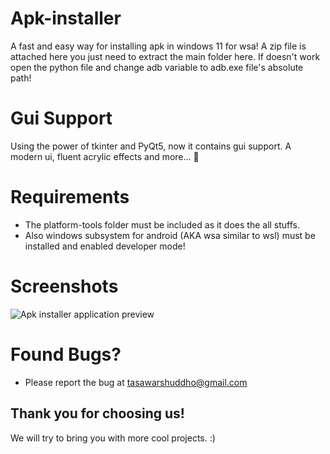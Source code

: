 # Apk-installer
A fast and easy way for installing apk in windows 11 for wsa! A zip file is attached here you just need to extract the main folder  here. If doesn't work open the python file and change adb variable to adb.exe file's absolute path!

# Gui Support
Using the power of tkinter and PyQt5, now it contains gui support. A modern ui, fluent acrylic effects and more... 🥳

# Requirements
- The platform-tools folder must be included as it does the all stuffs.
- Also  windows subsystem for android (AKA wsa similar to wsl) must be installed and enabled developer mode!

# Screenshots
![Apk installer application preview](https://i.ibb.co/zhLR8jN/Screenshot-2021-12-20-151219.png)

# Found Bugs?

- Please report the bug at tasawarshuddho@gmail.com

## Thank you for choosing us!

We will try to bring you with more cool projects. :)
